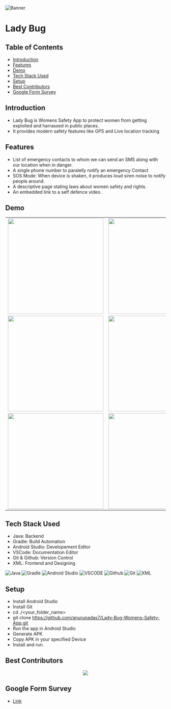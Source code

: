 ![Banner](https://user-images.githubusercontent.com/75939390/230777225-083fec61-2c39-47dc-8c27-91ba1749260f.jpg)

# Lady Bug

## Table of Contents

-   [Introduction](#introduction)
-   [Features](#features)
-   [Demo](#demo)
-   [Tech Stack Used](#tech-stack-used)
-   [Setup](#setup)
-   [Best Contributors](#best-contributors)
-	[Google Form Survey](#google-form-survey)

## Introduction

-   Lady Bug is Womens Safety App to protect women from getting exploited and harrassed in public places.
-   It provides modern safety features like GPS and Live location tracking

## Features

-   List of emergency contacts to whom we can send an SMS along with our location when in danger.
-   A single phone number to paralelly notify an emergency Contact
-   SOS Mode: When device is shaken, it produces loud siren noise to notify people around.
-   A descriptive page stating laws about women safety and rights.
-   An embedded link to a self defence video.

## Demo

<table>
  <tr>
    <td>
		<img src="https://user-images.githubusercontent.com/75939390/231066202-592a887f-1075-4d4b-ab3f-04f0104d93e6.jpg" width="300"/>
    </td>
    <td>
      	<img src="https://user-images.githubusercontent.com/75939390/231066204-06f6072d-ba40-4bfa-9e49-99361bd6dfda.jpg" width="300"/>
    </td>
    <td>
      	<img src="https://user-images.githubusercontent.com/75939390/231066212-6d50861a-d7a2-499d-974b-672ccdab45d5.jpg" width="300"/>
    </td>
  </tr>
  <tr>
    <td>
      	<img src="https://user-images.githubusercontent.com/75939390/231066217-f0ec6fee-bcc7-42a7-a21a-79b8264d9242.jpg" width="300"/>
    </td>
    <td>
      	<img src="https://user-images.githubusercontent.com/75939390/231066215-f04ece4a-328d-411a-9e59-233c2c0e5c1e.jpg" width="300"/>
    </td>
    <td>
      	<img src="https://user-images.githubusercontent.com/75939390/231066208-02b9ebd2-3be3-435a-bf4f-046497230de5.jpg" width="300"/>
    </td>
  </tr>
  <tr>
    <td>
      	<img src="https://user-images.githubusercontent.com/75939390/231066191-857cf01d-17ec-4231-8446-c2f8a895d9ed.jpg" width="300"/>
    </td>
    <td>
      	<img src="https://user-images.githubusercontent.com/75939390/231066207-08fc4410-77aa-49c2-9574-3c1361ee0e98.jpg" width="300"/>
    </td>
    <td>
      	<img src="https://user-images.githubusercontent.com/75939390/231066198-dfb4e4ce-6bc5-46bc-a3c2-7fc48326d5ff.jpg" width="300"/>
    </td>
  </tr>
</table>

## Tech Stack Used

-   Java: Backend
-   Gradle: Build Automation
-   Android Studio: Developement Editor
-   VSCode: Documentation Editor
-   Git & Github: Version Control
-   XML: Frontend and Designing

![Java](https://img.shields.io/badge/java-%23ED8B00.svg?style=for-the-badge&logo=java&logoColor=white) ![Gradle](https://img.shields.io/badge/Gradle-02303A.svg?style=for-the-badge&logo=Gradle&logoColor=white) ![Android Studio](https://img.shields.io/badge/Android%20Studio-3DDC84.svg?style=for-the-badge&logo=android-studio&logoColor=white) ![VSCODE](https://img.shields.io/badge/VSCode-%23007ACC.svg?style=for-the-badge&logo=visual-studio-code&logoColor=white) ![Github](https://img.shields.io/badge/GitHub-%23121011.svg?style=for-the-badge&logo=github&logoColor=white) ![Git](https://img.shields.io/badge/git-%23F05033.svg?style=for-the-badge&logo=git&logoColor=white) ![XML](https://img.shields.io/badge/XML-%234FC08D.svg?style=for-the-badge&logo=java&logoColor=white)

## Setup

- Install Android Studio
- Install Git
- cd ./<your_folder_name>
- git clone https://github.com/anurupadas7/Lady-Bug-Womens-Safety-App.git
- Run the app in Android Studio
- Generate APK
- Copy APK in your specified Device
- Install and run.

## Best Contributors

<div align="center">
    <a  href="https://github.com/anurupadas7/Lady-Bug-Womens-Safety-App/graphs/contributors">
        <img src="https://contrib.rocks/image?repo=anurupadas7/Lady-Bug-Womens-Safety-App" />
    </a>
</div>

## Google Form Survey

- [Link](https://docs.google.com/forms/d/e/1FAIpQLSd0tWSTzocPIQQxTiXAVLDaAsK7E5uMbgrJrHy_vwtNuBiT4g/viewform?usp=sf_link)
